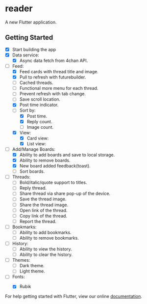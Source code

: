 # reader

A new Flutter application.

## Getting Started

- [x] Start building the app
- [x] Data service:
  - [x] Async data fetch from 4chan API.
- [ ] Feed:
  - [x] Feed cards with thread title and image.
  - [x] Pull to refresh with futurebuilder.
  - [ ] Cached threads.
  - [ ] Functional more menu for each thread.
  - [ ] Prevent refresh with tab change.
  - [ ] Save scroll location.
  - [x] Post time indicator.
  - [ ] Sort by:
    - [x] Post time.
    - [x] Reply count.
    - [ ] Image count.
  - [x] View:
    - [x] Card view:
    - [x] List view:
  
- [ ] Add/Manage Boards:
  - [x] Ability to add boards and save to local storage.
  - [x] Ability to remove boards.
  - [x] New board added feedback(toast).
  - [ ] Sort boards.
  
- [ ] Threads:
  - [ ] Bold/italic/quote support to titles.
  - [ ] Reply thread.
  - [ ] Share thread via share pop-up of the device.
  - [ ] Save the thread image.
  - [ ] Share the thread image.
  - [ ] Open link of the thread.
  - [ ] Copy link of the thread.
  - [ ] Report the thread.
  
- [ ] Bookmarks:
  - [ ] Ability to add bookmarks.
  - [ ] Ability to remove bookmarks.
  
- [ ] History:
  - [ ] Ability to view the history.
  - [ ] Ability to clear the history.

- [ ] Themes:
  - [ ] Dark theme.
  - [ ] Light theme.

- [ ] Fonts:
  - [x] Rubik
  

For help getting started with Flutter, view our online
[documentation](https://flutter.io/).
